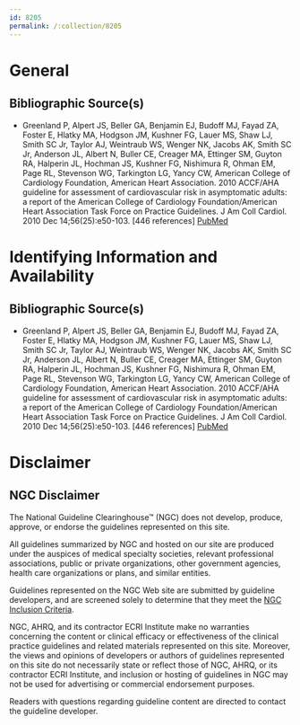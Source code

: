 ```yaml
---
id: 8205
permalink: /:collection/8205
---
```


# General

## Bibliographic Source(s)

- Greenland P, Alpert JS, Beller GA, Benjamin EJ, Budoff MJ, Fayad ZA, Foster E, Hlatky MA, Hodgson JM, Kushner FG, Lauer MS, Shaw LJ, Smith SC Jr, Taylor AJ, Weintraub WS, Wenger NK, Jacobs AK, Smith SC Jr, Anderson JL, Albert N, Buller CE, Creager MA, Ettinger SM, Guyton RA, Halperin JL, Hochman JS, Kushner FG, Nishimura R, Ohman EM, Page RL, Stevenson WG, Tarkington LG, Yancy CW, American College of Cardiology Foundation, American Heart Association. 2010 ACCF/AHA guideline for assessment of cardiovascular risk in asymptomatic adults: a report of the American College of Cardiology Foundation/American Heart Association Task Force on Practice Guidelines. J Am Coll Cardiol. 2010 Dec 14;56(25):e50-103. [446 references] [ PubMed ](http://www.ncbi.nlm.nih.gov/entrez/query.fcgi?cmd=Retrieve&db=pubmed&dopt=Abstract&list_uids=21144964)

# Identifying Information and Availability

## Bibliographic Source(s)

- Greenland P, Alpert JS, Beller GA, Benjamin EJ, Budoff MJ, Fayad ZA, Foster E, Hlatky MA, Hodgson JM, Kushner FG, Lauer MS, Shaw LJ, Smith SC Jr, Taylor AJ, Weintraub WS, Wenger NK, Jacobs AK, Smith SC Jr, Anderson JL, Albert N, Buller CE, Creager MA, Ettinger SM, Guyton RA, Halperin JL, Hochman JS, Kushner FG, Nishimura R, Ohman EM, Page RL, Stevenson WG, Tarkington LG, Yancy CW, American College of Cardiology Foundation, American Heart Association. 2010 ACCF/AHA guideline for assessment of cardiovascular risk in asymptomatic adults: a report of the American College of Cardiology Foundation/American Heart Association Task Force on Practice Guidelines. J Am Coll Cardiol. 2010 Dec 14;56(25):e50-103. [446 references] [ PubMed ](http://www.ncbi.nlm.nih.gov/entrez/query.fcgi?cmd=Retrieve&db=pubmed&dopt=Abstract&list_uids=21144964)

# Disclaimer

## NGC Disclaimer

The National Guideline Clearinghouse™ (NGC) does not develop, produce, approve, or endorse the guidelines represented on this site.

All guidelines summarized by NGC and hosted on our site are produced under the auspices of medical specialty societies, relevant professional associations, public or private organizations, other government agencies, health care organizations or plans, and similar entities.

Guidelines represented on the NGC Web site are submitted by guideline developers, and are screened solely to determine that they meet the [NGC Inclusion Criteria](/help-and-about/summaries/inclusion-criteria).

NGC, AHRQ, and its contractor ECRI Institute make no warranties concerning the content or clinical efficacy or effectiveness of the clinical practice guidelines and related materials represented on this site. Moreover, the views and opinions of developers or authors of guidelines represented on this site do not necessarily state or reflect those of NGC, AHRQ, or its contractor ECRI Institute, and inclusion or hosting of guidelines in NGC may not be used for advertising or commercial endorsement purposes.

Readers with questions regarding guideline content are directed to contact the guideline developer.

